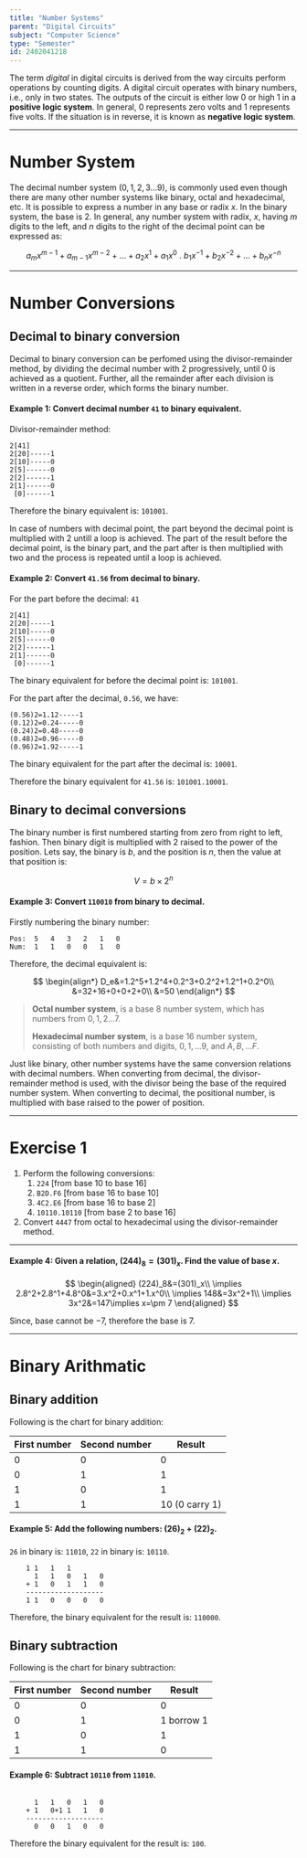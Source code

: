 ```yaml
---
title: "Number Systems"
parent: "Digital Circuits"
subject: "Computer Science"
type: "Semester"
id: 2402041218
---
```


The term _digital_ in digital circuits is derived from the way circuits perform operations by counting digits. A digital circuit operates with binary numbers, i.e., only in two states. The outputs of the circuit is either low $0$ or high $1$ in a **positive logic system**. In general, $0$ represents zero volts and $1$ represents five volts. If the situation is in reverse, it is known as **negative logic system**.

---

# Number System

The decimal number system $(0,1,2,3\ldots 9)$, is commonly used even though there are many other number systems like binary, octal and hexadecimal, etc. It is possible to express a number in any base or radix $x$. In the binary system, the base is $2$. In general, any number system with radix, $x$, having $m$ digits to the left, and $n$ digits to the right of the decimal point can be expressed as:

$$
a_mx^{m-1}+a_{m-1}x^{m-2}+\ldots+a_2x^1+a_1x^0\ .\ b_1x^{-1}+b_2x^{-2}+\ldots+b_nx^{-n}
$$

---

# Number Conversions

## Decimal to binary conversion

Decimal to binary conversion can be perfomed using the divisor-remainder method, by dividing the decimal number with 2 progressively, until 0 is achieved as a quotient. Further, all the remainder after each division is written in a reverse order, which forms the binary number.

#### Example 1: Convert decimal number `41` to binary equivalent.

Divisor-remainder method:

```
2[41]
2[20]-----1
2[10]-----0
2[5]------0
2[2]------1
2[1]------0
 [0]------1
```

Therefore the binary equivalent is: `101001`.

In case of numbers with decimal point, the part beyond the decimal point is multiplied with 2 untill a loop is achieved. The part of the result before the decimal point, is the binary part, and the part after is then multiplied with two and the process is repeated until a loop is achieved.

#### Example 2: Convert `41.56` from decimal to binary.

For the part before the decimal: `41`

```
2[41]
2[20]-----1
2[10]-----0
2[5]------0
2[2]------1
2[1]------0
 [0]------1
```

The binary equivalent for before the decimal point is: `101001`.

For the part after the decimal, `0.56`, we have:

```
(0.56)2=1.12-----1
(0.12)2=0.24-----0
(0.24)2=0.48-----0
(0.48)2=0.96-----0
(0.96)2=1.92-----1
```

The binary equivalent for the part after the decimal is: `10001`.

Therefore the binary equivalent for `41.56` is: `101001.10001`.

## Binary to decimal conversions

The binary number is first numbered starting from zero from right to left, fashion. Then binary digit is multiplied with 2 raised to the power of the position. Lets say, the binary is $b$, and the position is $n$, then the value at that position is:

$$
V=b\times 2^n
$$

#### Example 3: Convert `110010` from binary to decimal.

Firstly numbering the binary number:

```
Pos:  5   4   3   2   1   0
Num:  1   1   0   0   1   0
```

Therefore, the decimal equivalent is:

$$
\begin{align*}
D_e&=1.2^5+1.2^4+0.2^3+0.2^2+1.2^1+0.2^0\\
&=32+16+0+0+2+0\\
&=50
\end{align*}
$$

> **Octal number system**, is a base 8 number system, which has numbers from $0,1,2\ldots7$.
>
> **Hexadecimal number system**, is a base 16 number system, consisting of both numbers and digits, $0,1,\ldots9$, and $A,B,\ldots F$.

Just like binary, other number systems have the same conversion relations with decimal numbers. When converting from decimal, the divisor-remainder method is used, with the divisor being the base of the required number system. When converting to decimal, the positional number, is multiplied with base raised to the power of position.

---

# Exercise 1

1. Perform the following conversions:
   1. `224` [from base 10 to base 16]
   2. `B2D.F6` [from base 16 to base 10]
   3. `4C2.E6` [from base 16 to base 2]
   4. `10110.10110` [from base 2 to base 16]
2. Convert `4447` from octal to hexadecimal using the divisor-remainder method.

---

#### Example 4: Given a relation, $(244)_8=(301)_x$. Find the value of base $x$.

$$
\begin{aligned}
(224)_8&=(301)_x\\
\implies 2.8^2+2.8^1+4.8^0&=3.x^2+0.x^1+1.x^0\\
\implies 148&=3x^2+1\\
\implies 3x^2&=147\implies x=\pm 7
\end{aligned}
$$

Since, base cannot be $-7$, therefore the base is $7$.

---

# Binary Arithmatic

## Binary addition

Following is the chart for binary addition:

| First number | Second number | Result         |
| ------------ | ------------- | -------------- |
| 0            | 0             | 0              |
| 0            | 1             | 1              |
| 1            | 0             | 1              |
| 1            | 1             | 10 (0 carry 1) |

#### Example 5: Add the following numbers: $(26)_2+(22)_2$.

`26` in binary is: `11010`, `22` in binary is: `10110`.

```
    1 1   1   1
      1   1   0   1   0
    + 1   0   1   1   0
    -------------------
    1 1   0   0   0   0
```

Therefore, the binary equivalent for the result is: `110000`.

## Binary subtraction

Following is the chart for binary subtraction:

| First number | Second number | Result     |
| ------------ | ------------- | ---------- |
| 0            | 0             | 0          |
| 0            | 1             | 1 borrow 1 |
| 1            | 0             | 1          |
| 1            | 1             | 0          |

#### Example 6: Subtract `10110` from `11010`.

```

      1   1   0   1   0
    + 1   0+1 1   1   0
    -------------------
      0   0   1   0   0
```

Therefore the binary equivalent for the result is: `100`.
